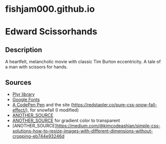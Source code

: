 # fishjam000.github.io

# Edward Scissorhands

## Description

A heartfelt, melancholic movie with classic Tim Burton eccentricity. A tale of a man with scissors for hands.

## Sources

* [Plyr library](plyr.io/)
* [Google Fonts](https://fonts.google.com/)
* [A CodePen Pen](https://codepen.io/redstapler/pen/MZXJZx) and the site (https://redstapler.co/pure-css-snow-fall-effect/), for snowfall (I modified)
* [ANOTHER_SOURCE](https://dev.to/lenmorld/css-gotcha-how-to-fill-page-with-a-div-270j)
* [ANOTHER_SOURCE](https://css-tricks.com/thing-know-gradients-transparent-black/) for gradient color to transparent
* [ANOTHER_SOURCE]https://medium.com/@kimcodeashian/simple-css-solutions-how-to-resize-images-with-different-dimensions-without-cropping-eb744e93246d